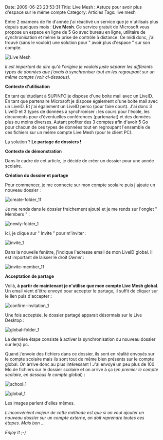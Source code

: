 Date: 2009-06-23 23:53:31
Title: Live Mesh : Astuce pour avoir plus d'espace sur le même compte
Category: Articles
Tags: live mesh

Entre 2 examens de fin d'année j'ai réactivé un service que je n'utilisais plus depuis quelques mois : **Live Mesh**. Ce service gratuit de Microsoft vous propose un espace en ligne de 5 Go avec bureau en ligne, utilitaire de synchronisation et même la prise de contrôle à distance. Ce midi donc, j'ai trouvé (sans le vouloir) une solution pour " avoir plus d'espace " sur son compte.

![Live Mesh](/images/2009/06/image_26_1.png)

_Il est important de dire qu'à l'origine je voulais juste séparer les différents types de données que j'avais à synchroniser tout en les regroupant sur un même compte (voir ci-dessous)._

**Contexte d'utilisation**

En tant qu'étudiant à SUPINFO je dispose d'une boite mail avec un LiveID. En tant que partenaire Microsoft je dispose également d'une boite mail avec un LiveID. Et j'ai également un LiveID perso (pour faire court). J'ai donc 3 LiveID et 3 types de données à synchroniser : les cours pour l'école, les documents pour d'éventuelles conférences (partenariat) et des données plus ou moins diverses. Autant profiter des 3 comptes afin d'avoir 5 Go pour chacun de ces types de données tout en regroupant l'ensemble de ces fichiers sur un même compte Live Mesh (pour le client PC).

La solution ? **Le partage de dossiers !**

**Contexte de démonstration**

Dans le cadre de cet article, je décide de créer un dossier pour une année scolaire.

**Création du dossier et partage**

Pour commencer, je me connecte sur mon compte scolaire puis j'ajoute un nouveau dossier :

![create-folder_11](/images/2009/06/create-folder_11.png)

Je me rends dans le dossier fraichement ajouté et je me rends sur l'onglet " Members " :

![newly-folder_1](/images/2009/06/newly-folder_1.png)

Ici, je clique sur " Invite " pour m'inviter :

![invite_1](/images/2009/06/invite_1.png)

Dans la nouvelle fenêtre, j'indique l'adresse email de mon LiveID global. Il est important de laisser le droit _Owner_ :

![invite-member_11](/images/2009/06/invite-member_11.png)

**Acceptation de partage**

Voilà, **à partir de maintenant je n'utilise que mon compte Live Mesh global**. Un email vient d'être envoyé pour accepter le partage, il suffit de cliquer sur le lien puis d'accepter :

![confirm-invitation_1](/images/2009/06/confirm-invitation_1.png)

Une fois acceptée, le dossier partagé apparait désormais sur le Live Desktop :

![global-folder_1](/images/2009/06/global-folder_1.png)

La dernière étape consiste à activer la synchronisation du nouveau dossier sur le(s) pc.

Quand j'envoie des fichiers dans ce dossier, ils sont en réalité envoyés sur le compte scolaire mais ils sont tout de même bien présents sur le compte global. On arrive donc au plus intéressant ! J'ai envoyé un peu plus de 100 Mo de fichiers sur le dossier scolaire et on arrive à ça (_en premier le compte scolaire, en dessous le compte global_) :

![school_1](/images/2009/06/school_1.png)

![global_1](/images/2009/06/global_1.png)

Les images parlent d'elles mêmes.

_L'inconvénient majeur de cette méthode est que si on veut ajouter un nouveau dossier sur un compte externe, on doit reprendre toutes ces étapes. Mais bon ..._

_Enjoy It ;-)_
